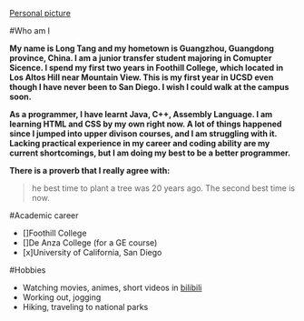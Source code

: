 [Personal picture](./photo.jpg)

#Who am I

**My name is Long Tang and my hometown is Guangzhou, Guangdong province, China. I am a junior transfer student majoring in Comupter Sicence. I spend my first two years in Foothill College, which located in Los Altos Hill near Mountain View. This is my first year in UCSD even though I have never been to San Diego. I wish I could walk at the campus soon.**

**As a programmer, I have learnt Java, C++, Assembly Language. I am learning HTML and CSS by my own right now. A lot of things happened since I jumped into upper divison courses, and I am struggling with it. Lacking practical experience in my career and coding ability are my current shortcomings, but I am doing my best to be a better programmer.**

**There is a proverb that I really agree with:**
> he best time to plant a tree was 20 years ago. The second best time is now.

#Academic career
- []Foothill College
- []De Anza College (for a GE course)
- [x]University of California, San Diego

#Hobbies
- Watching movies, animes, short videos in [bilibili](www.bilibili.com)
- Working out, jogging
- Hiking, traveling to national parks






